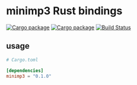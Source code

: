 # minimp3 Rust bindings

[![Cargo package](https://img.shields.io/crates/v/minimp3.svg)](https://crates.io/crates/minimp3)
[![Cargo package](https://img.shields.io/crates/d/minimp3.svg)](https://crates.io/crates/minimp3)
[![Build Status](https://travis-ci.org/germangb/minimp3-rs.svg?branch=master)](https://travis-ci.org/germangb/minimp3-rs)

## usage

```toml
# Cargo.toml

[dependencies]
minimp3 = "0.1.0"
```
